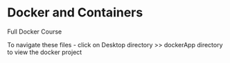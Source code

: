 # Docker and Containers

Full Docker Course


To navigate these files - click on Desktop directory >> dockerApp directory to view the docker project
